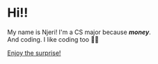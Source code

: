 # Hi!!

My name is Njeri! I'm a CS major because **_money_**. <br>
And coding. I like coding too :face_in_clouds:


[Enjoy the surprise!](https://elgoog.im/snake/)